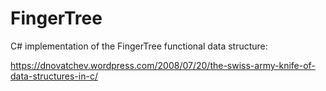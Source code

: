 # FingerTree
C# implementation of the FingerTree functional data structure: 

   https://dnovatchev.wordpress.com/2008/07/20/the-swiss-army-knife-of-data-structures-in-c/
